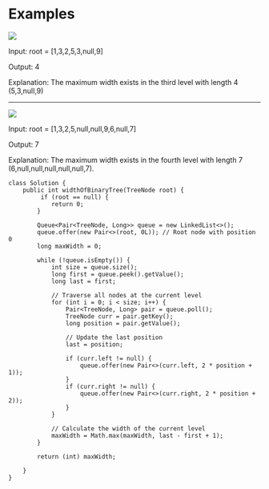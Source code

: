 # Examples

![](https://assets.leetcode.com/uploads/2021/05/03/width1-tree.jpg)

Input: root = [1,3,2,5,3,null,9]

Output: 4

Explanation: The maximum width exists in the third level with length 4 (5,3,null,9)

----------------------------------------------------------------
![](https://assets.leetcode.com/uploads/2022/03/14/maximum-width-of-binary-tree-v3.jpg)

Input: root = [1,3,2,5,null,null,9,6,null,7]

Output: 7

Explanation: The maximum width exists in the fourth level with length 7 (6,null,null,null,null,null,7).




```
class Solution {
    public int widthOfBinaryTree(TreeNode root) {
         if (root == null) {
            return 0;
        }

        Queue<Pair<TreeNode, Long>> queue = new LinkedList<>();
        queue.offer(new Pair<>(root, 0L)); // Root node with position 0
        long maxWidth = 0;

        while (!queue.isEmpty()) {
            int size = queue.size();
            long first = queue.peek().getValue();
            long last = first;

            // Traverse all nodes at the current level
            for (int i = 0; i < size; i++) {
                Pair<TreeNode, Long> pair = queue.poll();
                TreeNode curr = pair.getKey();
                long position = pair.getValue();

                // Update the last position
                last = position;

                if (curr.left != null) {
                    queue.offer(new Pair<>(curr.left, 2 * position + 1));
                }
                if (curr.right != null) {
                    queue.offer(new Pair<>(curr.right, 2 * position + 2));
                }
            }

            // Calculate the width of the current level
            maxWidth = Math.max(maxWidth, last - first + 1);
        }

        return (int) maxWidth;
        
    }
}
```